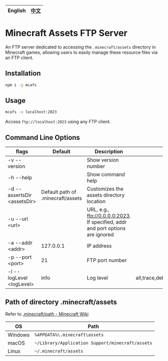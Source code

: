 | English | [中文](README.zh.md) |
| ------- | -------------------- |

# Minecraft Assets FTP Server

An FTP server dedicated to accessing the `.minecraft/assets` directory in Minecraft games, allowing users to easily manage these resource files via an FTP client.

## Installation

```sh
npm i -g mcafs
```

## Usage

```sh
mcafs -u localhost:2023
```

Access `ftp://localhost:2023` using any FTP client.

## Command Line Options

| flags                        | Default                           | Description                                                                    | Options                                        |
| ---------------------------- | --------------------------------- | ------------------------------------------------------------------------------ | ---------------------------------------------- |
| -v --version                 |                                   | Show version number                                                            |                                                |
| -h --help                    |                                   | Show command help                                                              |                                                |
| -d --assertsDir \<assetsDir> | Default path of .minecraft/assets | Customizes the assets directory location                                       |                                                |
| -u --url \<url>              |                                   | URL, e.g., ftp://0.0.0.0:2023. If specified, addr and port options are ignored |                                                |
| -a --addr \<addr>            | 127.0.0.1                         | IP address                                                                     |                                                |
| -p --port \<port>            | 21                                | FTP port number                                                                |                                                |
| -l --logLevel \<logLevel>    | info                              | Log level                                                                      | all,trace,debug,info,warn,error,fatal,mark,off |

## Path of directory .minecraft/assets

Refer to [.minecraft/path - Minecraft Wiki](https://zh.minecraft.wiki/w/.minecraft/path)

| OS      | Path                                             |
| ------- | ------------------------------------------------ |
| Windows | `%APPDATA%\.minecraft\assets`                    |
| macOS   | `~/Library/Application Support/minecraft/assets` |
| Linux   | `~/.minecraft/assets`                            |
